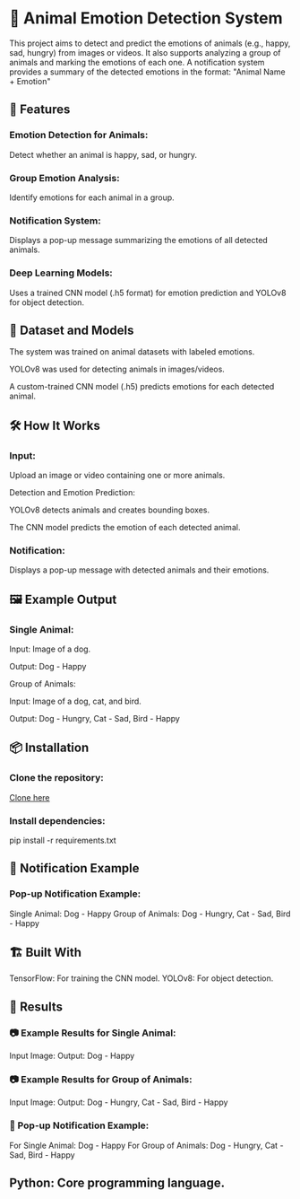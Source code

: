 # 🐾 Animal Emotion Detection System
This project aims to detect and predict the emotions of animals (e.g., happy, sad, hungry) from images or videos. It also supports analyzing a group of animals and marking the emotions of each one. A notification system provides a summary of the detected emotions in the format:
"Animal Name + Emotion"

## 🚀 Features

### Emotion Detection for Animals:

Detect whether an animal is happy, sad, or hungry.

### Group Emotion Analysis:

Identify emotions for each animal in a group.

### Notification System:

Displays a pop-up message summarizing the emotions of all detected animals.

### Deep Learning Models:

Uses a trained CNN model (.h5 format) for emotion prediction and YOLOv8 for object detection.

## 📂 Dataset and Models

The system was trained on animal datasets with labeled emotions.

YOLOv8 was used for detecting animals in images/videos.

A custom-trained CNN model (.h5) predicts emotions for each detected animal.

## 🛠️ How It Works
### Input:

Upload an image or video containing one or more animals.

Detection and Emotion Prediction:

YOLOv8 detects animals and creates bounding boxes.

The CNN model predicts the emotion of each detected animal.

### Notification:

Displays a pop-up message with detected animals and their emotions.

## 🖼️ Example Output
### Single Animal:

Input: Image of a dog.

Output: Dog - Happy

Group of Animals:

Input: Image of a dog, cat, and bird.

Output: Dog - Hungry, Cat - Sad, Bird - Happy

## 📦 Installation
### Clone the repository:
[Clone here](https://github.com/Hariarul/Animal-Emotion-Detection-)
 
### Install dependencies:

pip install -r requirements.txt  

## 🚨 Notification Example

### Pop-up Notification Example:
Single Animal:
Dog - Happy
Group of Animals:
Dog - Hungry, Cat - Sad, Bird - Happy
## 🏗️ Built With
TensorFlow: For training the CNN model.
YOLOv8: For object detection.

## 🎯 Results
### 📷 Example Results for Single Animal:
Input Image:
Output:
Dog - Happy
### 📷 Example Results for Group of Animals:
Input Image:
Output:
Dog - Hungry, Cat - Sad, Bird - Happy
### 🔔 Pop-up Notification Example:
For Single Animal:
Dog - Happy
For Group of Animals:
Dog - Hungry, Cat - Sad, Bird - Happy

## Python: Core programming language.
